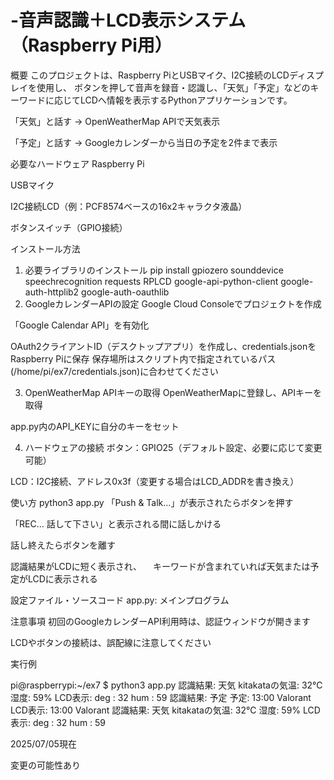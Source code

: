 # -音声認識＋LCD表示システム（Raspberry Pi用）
概要
このプロジェクトは、Raspberry PiとUSBマイク、I2C接続のLCDディスプレイを使用し、
ボタンを押して音声を録音・認識し、「天気」「予定」などのキーワードに応じてLCDへ情報を表示するPythonアプリケーションです。

「天気」と話す → OpenWeatherMap APIで天気表示

「予定」と話す → Googleカレンダーから当日の予定を2件まで表示


必要なハードウェア
Raspberry Pi

USBマイク

I2C接続LCD（例：PCF8574ベースの16x2キャラクタ液晶）

ボタンスイッチ（GPIO接続）

インストール方法
1. 必要ライブラリのインストール
pip install gpiozero sounddevice speechrecognition requests RPLCD google-api-python-client google-auth-httplib2 google-auth-oauthlib
2. GoogleカレンダーAPIの設定
Google Cloud Consoleでプロジェクトを作成

「Google Calendar API」を有効化

OAuth2クライアントID（デスクトップアプリ）を作成し、credentials.jsonをRaspberry Piに保存
保存場所はスクリプト内で指定されているパス(/home/pi/ex7/credentials.json)に合わせてください

3. OpenWeatherMap APIキーの取得
OpenWeatherMapに登録し、APIキーを取得

app.py内のAPI_KEYに自分のキーをセット

4. ハードウェアの接続
ボタン：GPIO25（デフォルト設定、必要に応じて変更可能）

LCD：I2C接続、アドレス0x3f（変更する場合はLCD_ADDRを書き換え）

使い方
python3 app.py
「Push & Talk...」が表示されたらボタンを押す

「REC... 話して下さい」と表示される間に話しかける

話し終えたらボタンを離す

認識結果がLCDに短く表示され、
　キーワードが含まれていれば天気または予定がLCDに表示される

設定ファイル・ソースコード
app.py: メインプログラム

注意事項
初回のGoogleカレンダーAPI利用時は、認証ウィンドウが開きます

LCDやボタンの接続は、誤配線に注意してください

実行例

pi@raspberrypi:~/ex7 $ python3 app.py
認識結果: 天気
kitakataの気温: 32℃
湿度: 59%
LCD表示: deg : 32 hum : 59
認識結果: 予定
予定: 13:00 Valorant
LCD表示: 13:00 Valorant 
認識結果: 天気
kitakataの気温: 32℃
湿度: 59%
LCD表示: deg : 32 hum : 59


2025/07/05現在

変更の可能性あり
